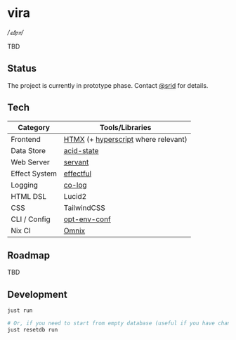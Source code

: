 # vira

_/வீரா/_

TBD

## Status

The project is currently in prototype phase. Contact [@srid](https://github.com/srid) for details.

## Tech

| Category      | Tools/Libraries                                             |
| ------------- | ----------------------------------------------------------- |
| Frontend      | [HTMX](https://htmx.org/) (+ [hyperscript](https://hyperscript.org/) where relevant)                                   |
| Data Store    | [acid-state](https://github.com/acid-state/acid-state) |
| Web Server    | [servant](https://www.servant.dev/)                         |
| Effect System | [effectful](https://hackage.haskell.org/package/effectful)  |
| Logging       | [co-log](https://kowainik.github.io/projects/co-log)        |
| HTML DSL      | Lucid2                                                      |
| CSS           | TailwindCSS                                                 |
| CLI / Config  | [opt-env-conf](https://github.com/NorfairKing/opt-env-conf) |
| Nix CI        | [Omnix](https://omnix.page/om/ci.html) |

## Roadmap

TBD

## Development

```sh
just run

# Or, if you need to start from empty database (useful if you have changed the acid-state types)
just resetdb run
```
